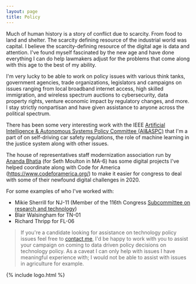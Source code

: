 ```yaml
---
layout: page
title: Policy
---
```


Much of human history is a story of conflict due to scarcity. From food to land and shelter. The scarcity defining resource of the industrial world was capital. I believe the scarcity-defining resource of the digital age is data and attention. I've found myself fascinated by the new age and have done everything I can do help lawmakers adjust for the problems that come along with this age to the best of my ability.


I'm very lucky to be able to work on policy issues with various think tanks, government agencies, trade organizations, legislators and campaigns on issues ranging from local broadband internet access, high skilled immigration, and wireless spectrum auctions to cybersecurity, data property rights, venture economic impact by regulatory changes, and more. I stay strictly nonpartisan and have given assistance to anyone across the political spectrum.


There has been some very interesting work with the IEEE [Artificial Intelligence & Autonomous Systems Policy Committee (AI&ASPC)](https://ieeeusa.org/volunteers/committees/aiaspc/) that I'm a part of on self-driving car safety regulations, the role of machine learning in the justice system along with other issues.

The house of representatives staff modernization association run by [Ananda Bhatia](https://www.linkedin.com/in/ananda-bhatia/) (for Seth Moulton in MA-6) has some digital projects I've helped coordinate along with Code for America (https://www.codeforamerica.org/) to make it easier for congress to deal with some of their newfound digital challenges in 2020.


For some examples of who I've worked with:

- Mikie Sherrill for NJ-11 (Member of the 116th Congress [Subcommittee on research and technology](https://science.house.gov/subcommittees/research-and-technology-116th-congress))
- Blair Walsingham for TN-01
- Richard Thripp for FL-06



> If you're a candidate looking for assistance on technology policy issues feel free to [contact me](mailto:{{site.links.email}}), I'd be happy to work with you to assist your campaign on coming to data driven policy decisions on technology policy.
> As a caveat I can only help with issues I have meaningful experience with; I would not be able to assist with issues in agriculture for example.



{% include logo.html %}

